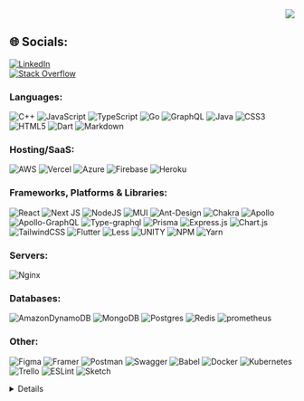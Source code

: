<div align="end">
    <img src="https://visitcount.itsvg.in/api?id=salman-codewar&icon=4&color=12" />
</div>

 ## 🌐 Socials:

[![LinkedIn](https://img.shields.io/badge/LinkedIn-24262B?logo=linkedin)](https://linkedin.com/in/https://linkedin.com/in/salman-naseem) 
<br/>
[![Stack Overflow](https://img.shields.io/badge/-Stackoverflow-24262B?logo=stack-overflow)](https://stackoverflow.com/users/7507520) 

### Languages:

![C++](https://img.shields.io/badge/c%2B%2B-black?style=for-the-badge&logo=c%2B%2B&logoColor=blue)
![JavaScript](https://img.shields.io/badge/javascript-black?style=for-the-badge&logo=javascript)
![TypeScript](https://img.shields.io/badge/typescript-black?style=for-the-badge&logo=typescript)
![Go](https://img.shields.io/badge/go-black?style=for-the-badge&logo=go)
![GraphQL](https://img.shields.io/badge/-GraphQL-black?style=for-the-badge&logo=graphql)
![Java](https://img.shields.io/badge/java-black?style=for-the-badge&logo=java)
![CSS3](https://img.shields.io/badge/css3-black?style=for-the-badge&logo=css3)
![HTML5](https://img.shields.io/badge/html5-black?style=for-the-badge&logo=html5)
![Dart](https://img.shields.io/badge/dart-black?style=for-the-badge&logo=dart)
![Markdown](https://img.shields.io/badge/markdown-black?style=for-the-badge&logo=markdown)

### Hosting/SaaS:

 ![AWS](https://img.shields.io/badge/AWS-black?style=for-the-badge&logo=amazon-aws)
 ![Vercel](https://img.shields.io/badge/vercel-black?style=for-the-badge&logo=vercel)
 ![Azure](https://img.shields.io/badge/azure-black?style=for-the-badge&logo=azure-devops)
 ![Firebase](https://img.shields.io/badge/firebase-black?style=for-the-badge&logo=firebase)
 ![Heroku](https://img.shields.io/badge/heroku-black?style=for-the-badge&logo=heroku)

### Frameworks, Platforms & Libraries:

  ![React](https://img.shields.io/badge/react-black?style=for-the-badge&logo=react&logoColor=%2361DAFB)
  ![Next JS](https://img.shields.io/badge/Next-black?style=for-the-badge&logo=next.js)
  ![NodeJS](https://img.shields.io/badge/node.js-black?style=for-the-badge&logo=node.js)
  ![MUI](https://img.shields.io/badge/MUI-black?style=for-the-badge&logo=material-ui)
  ![Ant-Design](https://img.shields.io/badge/-AntDesign-black?style=for-the-badge&logo=ant-design)
  ![Chakra](https://img.shields.io/badge/chakra-black?style=for-the-badge&logo=chakraui)
  ![Apollo](https://img.shields.io/badge/apollo-black?style=for-the-badge&logo=apollo)
  ![Apollo-GraphQL](https://img.shields.io/badge/-ApolloGraphQL-black?style=for-the-badge&logo=apollo-graphql)
  ![Type-graphql](https://img.shields.io/badge/-TypeGraphQL-black?style=for-the-badge)
  ![Prisma](https://img.shields.io/badge/prisma-black?style=for-the-badge&logo=prisma)
  ![Express.js](https://img.shields.io/badge/express.js-black?style=for-the-badge&logo=express&logoColor=%2361DAFB)
  ![Chart.js](https://img.shields.io/badge/chart.js-black?style=for-the-badge&logo=chart.js)
  ![TailwindCSS](https://img.shields.io/badge/tailwindcss-black?style=for-the-badge&logo=tailwind-css)
  ![Flutter](https://img.shields.io/badge/Flutter-black?style=for-the-badge&logo=Flutter)
  ![Less](https://img.shields.io/badge/less-black?style=for-the-badge&logo=less)
  ![UNITY](https://img.shields.io/badge/Unity-black?style=for-the-badge&logo=unity)
  ![NPM](https://img.shields.io/badge/NPM-black?style=for-the-badge&logo=npm)
  ![Yarn](https://img.shields.io/badge/yarn-black?style=for-the-badge&logo=yarn)

### Servers:

  ![Nginx](https://img.shields.io/badge/nginx-black?style=for-the-badge&logo=nginx)
  
### Databases:

  ![AmazonDynamoDB](https://img.shields.io/badge/Amazon%20DynamoDB-black?style=for-the-badge&logo=Amazon%20DynamoDB)
  ![MongoDB](https://img.shields.io/badge/MongoDB-black?style=for-the-badge&logo=mongodb)
  ![Postgres](https://img.shields.io/badge/postgres-black?style=for-the-badge&logo=postgresql)
  ![Redis](https://img.shields.io/badge/redis-black?style=for-the-badge&logo=redis)
  ![prometheus](https://img.shields.io/badge/prometheus-black?style=for-the-badge&logo=prometheus)
  
### Other:

  ![Figma](https://img.shields.io/badge/figma-black?style=for-the-badge&logo=figma&logoColor=blue)
  ![Framer](https://img.shields.io/badge/Framer-black?style=for-the-badge&logo=framer&logoColor=blue)
  ![Postman](https://img.shields.io/badge/Postman-black?style=for-the-badge&logo=postman)
  ![Swagger](https://img.shields.io/badge/-Swagger-black?style=for-the-badge&logo=swagger)
  ![Babel](https://img.shields.io/badge/Babel-black?style=for-the-badge&logo=babel)
  ![Docker](https://img.shields.io/badge/docker-black?style=for-the-badge&logo=docker)
  ![Kubernetes](https://img.shields.io/badge/kubernetes-black?style=for-the-badge&logo=kubernetes)
  ![Trello](https://img.shields.io/badge/Trello-black?style=for-the-badge&logo=Trello)
  ![ESLint](https://img.shields.io/badge/ESLint-black?style=for-the-badge&logo=eslint)
  ![Sketch](https://img.shields.io/badge/Sketch-black?style=for-the-badge&logo=sketch)

<details>
  <h3>📊 GitHub Stats:</h3><br/>
  <div align="center">
     <img align="center" src="https://github-readme-streak-stats.herokuapp.com/?user=salman-codewar&theme=onedark&hide_border=true" />
  </div>
  <br/>
  <br/>
  <div align="center">
    <img src="https://github-readme-stats.vercel.app/api?username=salman-codewar&theme=onedark&hide_border=true&include_all_commits=true&count_private=true" />
  </div>
  <br/>
  <br/>
  <div align="center">
     <img src="https://github-readme-stats.vercel.app/api/top-langs/?username=salman-codewar&theme=onedark&hide_border=true&include_all_commits=true&count_private=true&layout=compact" />
  </div>
</details>



